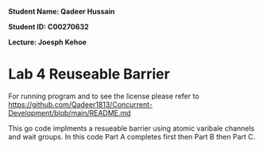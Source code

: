 **Student Name: Qadeer Hussain**

**Student ID: C00270632**

**Lecture: Joesph Kehoe**

# Lab 4 Reuseable Barrier

For running program and to see the license please refer to https://github.com/Qadeer1813/Concurrent-Development/blob/main/README.md 

This go code implments a resueable barrier using atomic varibale channels and wait groups. In this code Part A completes first then Part B then Part C.
